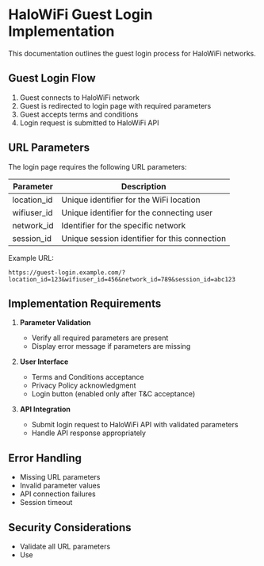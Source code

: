 # HaloWiFi Guest Login Implementation

This documentation outlines the guest login process for HaloWiFi networks.

## Guest Login Flow

1. Guest connects to HaloWiFi network
2. Guest is redirected to login page with required parameters
3. Guest accepts terms and conditions
4. Login request is submitted to HaloWiFi API

## URL Parameters

The login page requires the following URL parameters:

| Parameter    | Description                                    |
|-------------|------------------------------------------------|
| location_id | Unique identifier for the WiFi location        |
| wifiuser_id | Unique identifier for the connecting user      |
| network_id  | Identifier for the specific network            |
| session_id  | Unique session identifier for this connection  |

Example URL:
```
https://guest-login.example.com/?location_id=123&wifiuser_id=456&network_id=789&session_id=abc123
```

## Implementation Requirements

1. **Parameter Validation**
   - Verify all required parameters are present
   - Display error message if parameters are missing

2. **User Interface**
   - Terms and Conditions acceptance
   - Privacy Policy acknowledgment
   - Login button (enabled only after T&C acceptance)

3. **API Integration**
   - Submit login request to HaloWiFi API with validated parameters
   - Handle API response appropriately

## Error Handling

- Missing URL parameters
- Invalid parameter values
- API connection failures
- Session timeout

## Security Considerations

- Validate all URL parameters
- Use
